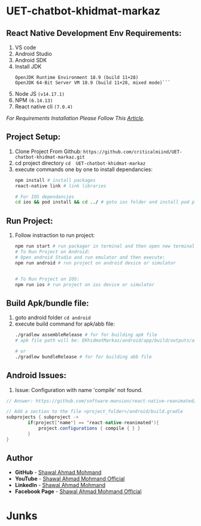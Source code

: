  # UET-chatbot-khidmat-markaz

## React Native Development Env Requirements:
1. VS code
2. Android Studio
3. Android SDK
4. Install JDK
    ```openjdk version "11" 2018-09-25
    OpenJDK Runtime Environment 18.9 (build 11+28)
    OpenJDK 64-Bit Server VM 18.9 (build 11+28, mixed mode)```
5. Node JS ```(v14.17.1)```
6. NPM ```(6.14.13)```
7. React native cli ```(7.0.4)```

<i>For Requirements Installation Please Follow This <a href="https://www.stackoverlode.com/blogs/single/how-to-install-and-setup-react-native-on-ubuntu-20-04-2-0-lts.asp" target="_blank">Article</a>.</i>


## Project Setup:
1. Clone Project From Github: ```https://github.com/criticalmiind/UET-chatbot-khidmat-markaz.git```
2. cd project directory ``` cd  UET-chatbot-khidmat-markaz ```
3. execute commands one by one to install dependancies:
    ```bash
    npm install # install packages
    react-native link # link libraries

    # For IOS dependancies
    cd ios && pod install && cd ../ # goto ios folder and install pod packages if you want to run ios
    ```

## Run Project:
1. Follow instraction to run project:
    ```bash
    npm run start # run packager in terminal and then open new terminal
    # To Run Project on Android:
    # Open android Studio and run emulator and then execute:
    npm run android # run project on android device or simulator
    
    
    # To Run Project on IOS:
    npm run ios # run project on ios device or simulator
    ```

## Build Apk/bundle file:
1. goto android folder ```cd android```
2. execute build command for apk/abb file:
    ```bash
    ./gradlew assembleRelease # for for building apk file
    # apk file path will be: EKhidmatMarkaz/android/app/build/outputs/apk/release/app-release.apk

    # or
    ./gradlew bundleRelease # for for building abb file
    ```

## Android Issues:
1. Issue: Configuration with name 'compile' not found.
```java
// Answer: https://github.com/software-mansion/react-native-reanimated/issues/3242#issuecomment-1145423942

// Add a section to the file <project_folder>/android/build.gradle
subprojects { subproject ->
        if(project['name'] == 'react-native-reanimated'){
            project.configurations { compile { } }
        }
}
```


## Author

* **GitHub** - [Shawal Ahmad Mohmand](https://github.com/criticalmiind)
* **YouTube** - [Shawal Ahmad Mohmand Official](https://www.youtube.com/c/ShawalAhmadMohmandOfficail)
* **LinkedIn** - [Shawal Ahmad Mohmand](https://www.linkedin.com/in/shawalahmad/)
* **Facebook Page** - [Shawal Ahmad Mohmand Official](https://web.facebook.com/ShawalAhmadOfficialPage)





# Junks

<!-- adb shell input keyevent 82 -->